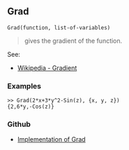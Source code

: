## Grad

```
Grad(function, list-of-variables)
```

> gives the gradient of the function.

See:  
* [Wikipedia - Gradient](https://en.wikipedia.org/wiki/Gradient)

### Examples

```
>> Grad(2*x+3*y^2-Sin(z), {x, y, z})
{2,6*y,-Cos(z)}
```
### Github
* [Implementation of Grad](https://github.com/axkr/symja_android_library/blob/master/symja_android_library/matheclipse-core/src/main/java/org/matheclipse/core/builtin/VectorAnalysisFunctions.java#L136) 
